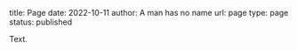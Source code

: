 title: Page
date: 2022-10-11
author: A man has no name
url: page
type: page
status: published

Text.
